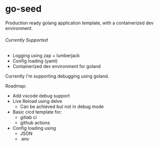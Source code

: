 # go-seed
Production ready golang application template, 
with a containerized dev environment.

###### Currently Supported
- Logging using zap + lumberjack
- Config loading (yaml)
- Containerized dev environment for goland

Currently I'm supporting debugging using goland.

Roadmap:
  - Add vscode debug support
  - Live Reload using delve
    * Can be achieved but not in debug mode 
  - Basic cicd template for: 
    * gitlab ci
    * github actions
  - Config loading using 
    * JSON
    * .env 
